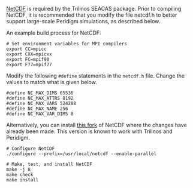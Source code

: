 [NetCDF](https://github.com/Unidata/netcdf-c/releases) is required by the Trilinos SEACAS package. 
Prior to compiling NetCDF, it is recommended that you modify the file netcdf.h to better support 
large-scale Peridigm simulations, as described below.

An example build process for NetCDF:


````
# Set environment variables for MPI compilers
export CC=mpicc
export CXX=mpicxx
export FC=mpif90
export F77=mpif77
````

Modify the following `#define` statements in the `netcdf.h` file.  Change the values to match what is given below.

````
#define NC_MAX_DIMS 65536                                                                                                    
#define NC_MAX_ATTRS 8192                                                                                      
#define NC_MAX_VARS 524288                                                                                                    
#define NC_MAX_NAME 256                                                                                                      
#define NC_MAX_VAR_DIMS 8   
````

Alternatively, you can install [this fork](https://github.com/johntfoster/netcdf-c) of NetCDF where the changes have already
been made.  This version is known to work with Trilinos and Peridigm.

````
# Configure NetCDF
./configure --prefix=/usr/local/netcdf --enable-parallel
````

````
# Make, test, and install NetCDF
make -j 8
make check
make install
````
